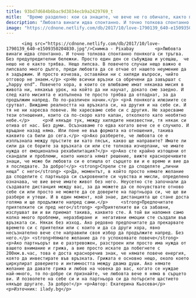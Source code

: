 ```yaml
---
title: 93bd7d684b6bac9d3834ecb9a2429769_t
mitle:  "Време разделно: кои са знаците, че вече не го обичате, както преди"
description: "Любовта винаги идва спонтанно. И точно толкова спонтанно понякога си тръгва. Без предупредителни бележки. Просто един ден се събуждаш и усещаш,  че нешо не е както трябва. Нещо липсва. В повечето случаи нещо важно е липсвало много дълго, преди любовта да се отчае от нашето неумение да я задържим. И просто изчезва, оставяйки ни с …"
image: "https://cdnone.netlify.com/db/2017/10/love-1790139_640-e1509350204830.jpg"
---
```


          <img src="https://cdnone.netlify.com/db/2017/10/love-1790139_640-e1509350204830.jpg"/>Снимка - Pixabay        <p>Любовта винаги идва спонтанно. И точно толкова спонтанно понякога си тръгва. Без предупредителни бележки. Просто един ден се събуждаш и усещаш,  че нешо не е както трябва. Нещо липсва. В повечето случаи нещо важно е липсвало много дълго, преди любовта да се отчае от нашето неумение да я задържим. И просто изчезва, оставяйки ни с хиляди въпроси, чийто отговор не знаем.</p> <p>Не всички връзки са обречени да завършат с „happy end“. Повечето хора, в които се влюбваме имат някаква мисия в живота ни, някакъв урок, на който да ни научат, докато сме заедно. И след като мисията е изпълнена те просто трябва да отпаднат, за да продължим напред. По по-различен начин.</p> <p>А понякога илюзиите се срутват. Виждаме реалността на връзката си, на другия и на себе си. И тя не ни харесва повече. Не харесваме себе си с другия. Не харесваме тези отношения, които са по-скоро като капан, отколкото като необятно небе.</p>     <p>И някъде тук, между хилядите неизвестни, тя някак си отива от нас. Без думи. Осъзнаваме го едва когато вече се е случило. И връщане назад няма. Или поне не във формата на отношения, такива каквито са били до сега.</p> <p>Ако разберете, че любовта се е изплъзнала между пръстите ви като пясък, какво ще направите? Имате ли сили да се борите за връзката си или сте толкова изчерпани, че имате нужда от емоционална рехабилитация?</p> <p>Ако сте крайно изтощени от скандали и проблеми, които никога нямат решение, вижте красноречивите знаци, че може би любовта си е отишла от сърцето ви и е време и вие да я последвате. За добро!</p> <strong>Спрели сте да споделяте „лични неща“ с него</strong> <p>Да, моментът, в който просто нямате желание да споделите с партньора си съкровените си чувства и мисли, определено означава, че вие вече имате живот без него. Неусетно сте започнали да създавате дистанция между вас, за да можете да се почувствате отново себе си или просто не можете да се доверите на партньора си, че ще ви разбере и утеши. И в един момент, кой знае, дистанцията ще стане доста голяма и ще продължите напред сами.</p>     <strong>Предпочитате приятелките си пред него</strong> <p>Приятелките ви са забавни, изслушват ви и ви приемат такива, каквито сте. А той ви напомня само колко много проблеми, неразбиране и  негативни емоции сте създали във връзката си. Някак без изход. Ако редовно предпочитате да прекарвате времето си с приятелки или с които и да са други хора, явно несъзнателно вече сте направили своя избор да продължите напред. Без него.</p> <strong>Нямате желание да го успокоявате повече</strong> <p>Ако партньорът ви е разтревожен, разстроен или просто има нужда от вашето внимание и грижа, а вие просто искате да побегнете с 200км.в.час, това е доста красноречив знак, че нямате повече енергия, която да инвестирате във връзката. Грижата е основно нещо, около което циркулират доверието и интимността между двама души. Ако нямате желание да давате грижа и любов на човека до вас, когато се нуждае най-много, то по-добре си признайте, че любовта вече я няма в сърцето ви. И позволете на себе си и на партньора си да потърсите щастието някъде другате. За добро!</p> <p>Автор: Екатерина Кьосева</p> <p>Източник: ilady.bg</p>        